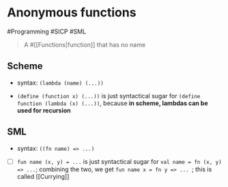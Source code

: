 # Anonymous functions

#Programming #SICP #SML

> A #[[Functions|function]] that has no name

## Scheme

- syntax: `(lambda (name) (...))`

* `(define (function x) (...))` is just syntactical sugar for `(define function (lambda (x) (...))`, because **in scheme, lambdas can be used for recursion**

## SML

- syntax: `((fn name) => ...)`
- [ ] `fun name (x, y) = ...` is just syntactical sugar for `val name = fn (x, y) => ...`; combining the two, we get `fun name x = fn y => ... `; this is called [[Currying]]
